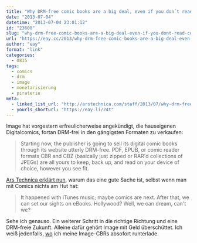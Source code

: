 ```yaml
---
title: "Why DRM-free comic books are a big deal, even if you don´t read comics"
date: "2013-07-04"
datetime: "2013-07-04 23:01:12"
id: "23608"
slug: "why-drm-free-comic-books-are-a-big-deal-even-if-you-dont-read-comics"
url: "https://eay.cc/2013/why-drm-free-comic-books-are-a-big-deal-even-if-you-dont-read-comics/"
author: "eay"
format: "link"
categories:
  - 0815
tags:
  - comics
  - drm
  - image
  - monetarisierung
  - piraterie
meta:
  - linked_list_url: "http://arstechnica.com/staff/2013/07/why-drm-free-comic-books-are-a-big-deal-even-if-you-dont-read-comics/"
  - yourls_shorturl: "https://eay.li/24t"
---
```


Image hat vorgestern erfreulicherweise angekündigt, die hauseigenen Digitalcomics, fortan DRM-frei in den gängigsten Formaten zu verkaufen:

> Starting now, the publisher is going to sell its digital comic books through its website utterly DRM-free. PDF, EPUB, or comic reader formats CBR and CBZ (basically just zipped or RAR'd collections of JPEGs) are all yours to keep, back up, and read on your device of choice, however you see fit.

[Ars Technica erklärt nun](http://arstechnica.com/staff/2013/07/why-drm-free-comic-books-are-a-big-deal-even-if-you-dont-read-comics/), warum das eine gute Sache ist, selbst wenn man mit Comics nichts am Hut hat:

> It happened with iTunes music; maybe comics are next. After that, we can set our sights on eBooks. Hollywood? Well, we can dream, can't we?

Sehe ich genauso. Ein weiterer Schritt in die richtige Richtung und eine DRM-freie Zukunft. Alleine dafür gehört Image mit Geld überschüttet. Ich weiß jedenfalls, [wo](https://www.imagecomics.com/store/comics/) ich meine Image-CBRs absofort runterlade.
